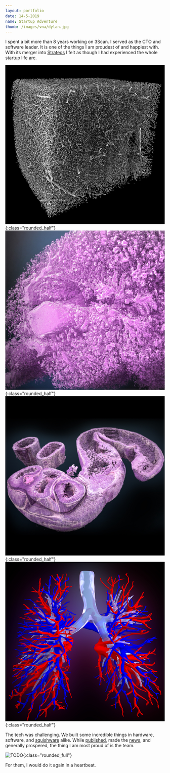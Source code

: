 ```yaml
---
layout: portfolio
date: 14-5-2019
name: Startup Adventure
thumb: /images/vna/dylan.jpg
---
```


I spent a bit more than 8 years working on 3Scan. I served as the CTO and software leader.
It is one of the things I am proudest of and
happiest with. With its merger into [Strateos](https://strateos.com/) I felt as though I
had experienced the whole startup life arc.

![alt text](/images/threescan/vasc_small.jpg "Renders from Dylan"){:class="rounded_half"}
![alt text](/images/threescan/aveo_small.jpg "Renders from Dylan"){:class="rounded_half"}
![alt text](/images/threescan/intestine_small.jpg "Renders from Alex"){:class="rounded_half"}
![alt text](/images/threescan/lungs_small.jpg "Renders from Alex"){:class="rounded_half"}

The tech was challenging. We built some incredible things in hardware, software, and [squishware](https://trademarks.justia.com/873/56/squishware-87356821.html) alike. While [published](https://scholar.google.com/scholar?hl=en&as_sdt=0%2C5&q=3scan&btnG=),
made the [news](https://news.google.com/search?q=3scan), and generally prospered, 
the thing I am most proud of is the team. 

![TODO](/images/threescan/TODO.jpg "2019 3Scan Team"){:class="rounded_full"}

For them, I would do it again in a heartbeat.
